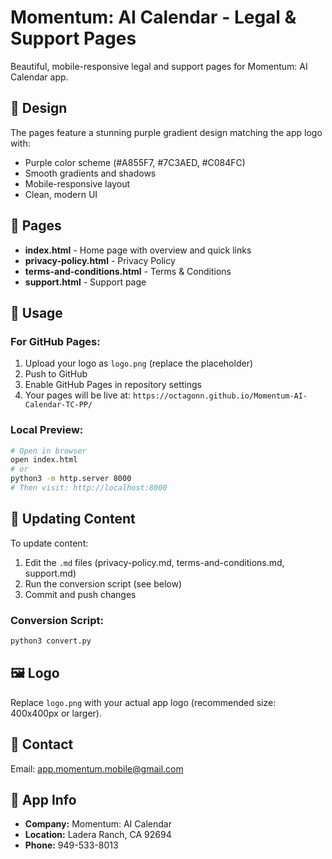 # Momentum: AI Calendar - Legal & Support Pages

Beautiful, mobile-responsive legal and support pages for Momentum: AI Calendar app.

## 🎨 Design

The pages feature a stunning purple gradient design matching the app logo with:
- Purple color scheme (#A855F7, #7C3AED, #C084FC)
- Smooth gradients and shadows
- Mobile-responsive layout
- Clean, modern UI

## 📄 Pages

- **index.html** - Home page with overview and quick links
- **privacy-policy.html** - Privacy Policy
- **terms-and-conditions.html** - Terms & Conditions
- **support.html** - Support page

## 🚀 Usage

### For GitHub Pages:

1. Upload your logo as `logo.png` (replace the placeholder)
2. Push to GitHub
3. Enable GitHub Pages in repository settings
4. Your pages will be live at: `https://octagonn.github.io/Momentum-AI-Calendar-TC-PP/`

### Local Preview:

```bash
# Open in browser
open index.html
# or
python3 -m http.server 8000
# Then visit: http://localhost:8000
```

## 📝 Updating Content

To update content:
1. Edit the `.md` files (privacy-policy.md, terms-and-conditions.md, support.md)
2. Run the conversion script (see below)
3. Commit and push changes

### Conversion Script:

```bash
python3 convert.py
```

## 🖼️ Logo

Replace `logo.png` with your actual app logo (recommended size: 400x400px or larger).

## 📧 Contact

Email: app.momentum.mobile@gmail.com

## 📱 App Info

- **Company:** Momentum: AI Calendar
- **Location:** Ladera Ranch, CA 92694
- **Phone:** 949-533-8013
